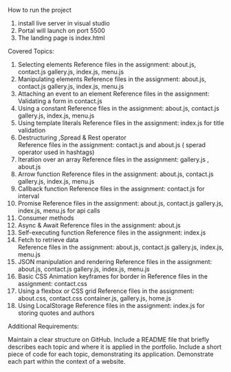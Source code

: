 How to run the project

1. install live server in visual studio
2. Portal will launch on port 5500
3. The landing page is index.html


Covered Topics:


1. Selecting elements 
Reference files in the assignment: about.js, contact.js gallery.js, index.js, menu.js
2. Manipulating elements
Reference files in the assignment: about.js, contact.js gallery.js, index.js, menu.js
3. Attaching an event to an element 
Reference files in the assignment: Validating a form in  contact.js
4. Using a constant
Reference files in the assignment:  about.js, contact.js gallery.js, index.js, menu.js
5. Using template literals 
Reference files in the assignment: index.js for title validation
6. Destructuring ,Spread & Rest operator  
Reference files in the assignment: contact.js and about.js ( sperad operator used in hashtags)
7. Iteration over an array 
Reference files in the assignment: gallery.js , about.js
8. Arrow function
Reference files in the assignment: about.js, contact.js gallery.js, index.js, menu.js
9. Callback function
Reference files in the assignment: contact.js for interval
11. Promise 
Reference files in the assignment: about.js, contact.js gallery.js, index.js, menu.js for api calls
12. Consumer methods
13. Async & Await
Reference files in the assignment: about.js
14. Self-executing function
Reference files in the assignment: index.js
15. Fetch to retrieve data  
Reference files in the assignment: about.js, contact.js gallery.js, index.js, menu.js
16. JSON manipulation and rendering 
Reference files in the assignment: about.js, contact.js gallery.js, index.js, menu.js
17. Basic CSS Animation keyframes for border in 
Reference files in the assignment: contact.css
18. Using a flexbox or CSS grid
Reference files in the assignment: about.css, contact.css container.js, gallery.js, home.js
19. Using LocalStorage
Reference files in the assignment: index.js for storing quotes and authors

Additional Requirements:

Maintain a clear structure on GitHub.
Include a README file that briefly describes each topic and where it is applied in the portfolio.
Include a short piece of code for each topic, demonstrating its application.
Demonstrate each part within the context of a website.